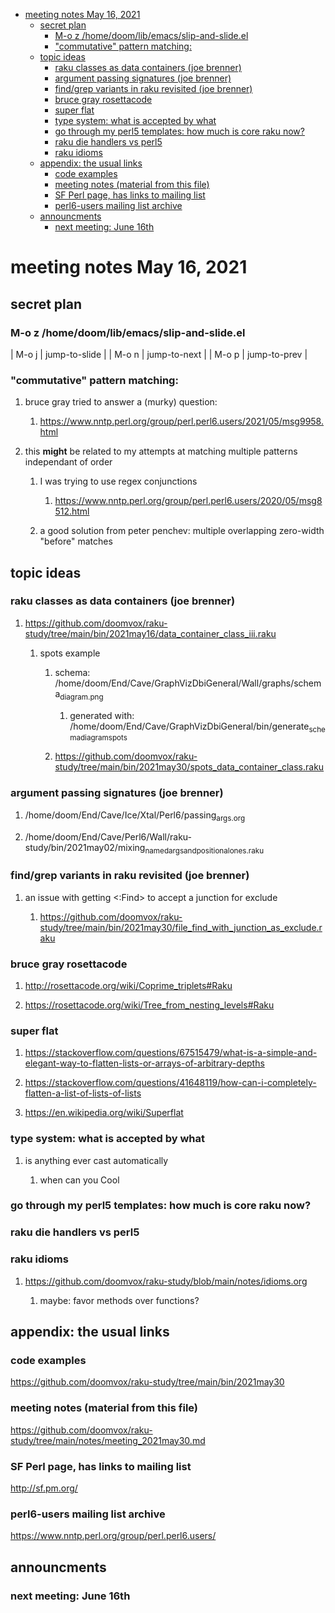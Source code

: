 - [meeting notes May 16, 2021](#org0c9c36c)
  - [secret plan](#orgc6b1dd1)
    - [M-o z  /home/doom/lib/emacs/slip-and-slide.el](#orga23739f)
    - ["commutative" pattern matching:](#org8bd84b9)
  - [topic ideas](#org73c2286)
    - [raku classes as data containers (joe brenner)](#org62ab72d)
    - [argument passing signatures (joe brenner)](#org1475c89)
    - [find/grep variants in raku revisited (joe brenner)](#org82a04e4)
    - [bruce gray rosettacode](#orgc8849a2)
    - [super flat](#org81ff524)
    - [type system: what is accepted by what](#orgd2129c5)
    - [go through my perl5 templates: how much is core raku now?](#org62cc796)
    - [raku die handlers vs perl5](#orgc67492e)
    - [raku idioms](#org9a184a7)
  - [appendix: the usual links](#org365d515)
    - [code examples](#org59452c6)
    - [meeting notes (material from this file)](#org24a1815)
    - [SF Perl page, has links to mailing list](#orgb8f6cf7)
    - [perl6-users mailing list archive](#orga6dfa9d)
  - [announcments](#orga3d63d5)
    - [next meeting: June 16th](#orgd93198e)


<a id="org0c9c36c"></a>

# meeting notes May 16, 2021


<a id="orgc6b1dd1"></a>

## secret plan


<a id="orga23739f"></a>

### M-o z  /home/doom/lib/emacs/slip-and-slide.el

| M-o j | jump-to-slide |
| M-o n | jump-to-next  |
| M-o p | jump-to-prev  |


<a id="org8bd84b9"></a>

### "commutative" pattern matching:

1.  bruce gray tried to answer a (murky) question:

    1.  <https://www.nntp.perl.org/group/perl.perl6.users/2021/05/msg9958.html>

2.  this **might** be related to my attempts at matching multiple patterns independant of order

    1.  I was trying to use regex conjunctions
    
        1.  <https://www.nntp.perl.org/group/perl.perl6.users/2020/05/msg8512.html>
    
    2.  a good solution from peter penchev: multiple overlapping zero-width "before" matches


<a id="org73c2286"></a>

## topic ideas


<a id="org62ab72d"></a>

### raku classes as data containers (joe brenner)

1.  <https://github.com/doomvox/raku-study/tree/main/bin/2021may16/data_container_class_iii.raku>

    1.  spots example
    
        1.  schema: /home/doom/End/Cave/GraphVizDbiGeneral/Wall/graphs/schema<sub>diagram.png</sub>
        
            1.  generated with: /home/doom/End/Cave/GraphVizDbiGeneral/bin/generate<sub>schema</sub><sub>diagram</sub><sub>spots</sub>
        
        2.  <https://github.com/doomvox/raku-study/tree/main/bin/2021may30/spots_data_container_class.raku>


<a id="org1475c89"></a>

### argument passing signatures (joe brenner)

1.  /home/doom/End/Cave/Ice/Xtal/Perl6/passing<sub>args.org</sub>

2.  /home/doom/End/Cave/Perl6/Wall/raku-study/bin/2021may02/mixing<sub>named</sub><sub>args</sub><sub>and</sub><sub>positional</sub><sub>ones.raku</sub>


<a id="org82a04e4"></a>

### find/grep variants in raku revisited (joe brenner)

1.  an issue with getting <:Find> to accept a junction for exclude

    1.  <https://github.com/doomvox/raku-study/tree/main/bin/2021may30/file_find_with_junction_as_exclude.raku>


<a id="orgc8849a2"></a>

### bruce gray rosettacode

1.  <http://rosettacode.org/wiki/Coprime_triplets#Raku>

2.  <https://rosettacode.org/wiki/Tree_from_nesting_levels#Raku>


<a id="org81ff524"></a>

### super flat

1.  <https://stackoverflow.com/questions/67515479/what-is-a-simple-and-elegant-way-to-flatten-lists-or-arrays-of-arbitrary-depths>

2.  <https://stackoverflow.com/questions/41648119/how-can-i-completely-flatten-a-list-of-lists-of-lists>

3.  <https://en.wikipedia.org/wiki/Superflat>


<a id="orgd2129c5"></a>

### type system: what is accepted by what

1.  is anything ever cast automatically

    1.  when can you Cool


<a id="org62cc796"></a>

### go through my perl5 templates: how much is core raku now?


<a id="orgc67492e"></a>

### raku die handlers vs perl5


<a id="org9a184a7"></a>

### raku idioms

1.  <https://github.com/doomvox/raku-study/blob/main/notes/idioms.org>

    1.  maybe: favor methods over functions?


<a id="org365d515"></a>

## appendix: the usual links


<a id="org59452c6"></a>

### code examples

<https://github.com/doomvox/raku-study/tree/main/bin/2021may30>


<a id="org24a1815"></a>

### meeting notes (material from this file)

<https://github.com/doomvox/raku-study/tree/main/notes/meeting_2021may30.md>


<a id="orgb8f6cf7"></a>

### SF Perl page, has links to mailing list

<http://sf.pm.org/>


<a id="orga6dfa9d"></a>

### perl6-users mailing list archive

<https://www.nntp.perl.org/group/perl.perl6.users/>


<a id="orga3d63d5"></a>

## announcments


<a id="orgd93198e"></a>

### next meeting: June 16th
